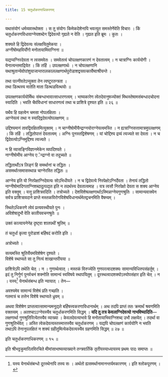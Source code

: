 ```yaml
---
title: 15 चतुर्धाकरणाधिकरणम्

---
```

यथासंयोगं धर्मव्यवस्थोक्ता । स तु संयोगः किमेकदेशेनापि भवत्युत समस्तेनैवेति विचारः । किं चतुर्धाकरणविधावाग्नेयशब्देन द्विदेवत्यो गृह्यते न वेति । गृह्यत इति ब्रूमः । कुतः ।

शक्यते हि द्विदेवत्यः संलक्षयितुमेकया ।  
अग्नीषोमहविर्योगो मनोतायामिवाग्निना ॥  


यद्यप्यग्निरदेवता न त्वसमवेतः । समवेतत्वं चोपलक्षणकारणं न देवतात्वम् । न चात्राग्निः कार्ययोगी । येनात्यन्तमाद्रियेत । किं तर्हि । उपलक्षणार्थः । न चोपलक्षणानि यथाश्रुतान्येवोपांशुयाजान्तरालकाललक्षणार्थपुरोडाशद्वयवत्कार्येष्वाश्रीयन्ते ।

तथा पात्नीवतेऽप्युक्ता तेन त्वष्टुरतन्त्रता ।  
तथा डित्थस्य मातेति माता डित्थडवित्थयोः ॥  


उपलक्षणकार्ययोर्मिथः संबन्धाभावात्साधारणत्वम् । भाष्यकारेण त्वेतदेवानुषज्योक्तं मिथस्तेषामसंबन्धादचोदना स्यादिति । भवति चैवंविधानां साधारणत्वं तथा च प्राशित्रे दृश्यत इति ॥ २६ ॥

यथैव हि ग्रहत्वेन चमसा नोपलक्षिताः ।  
आग्नेयत्वं तथा न स्याद्द्विदेवत्योपलक्षणम् ॥  


उद्दिश्यमानं तावद्विवक्षितमित्युक्तम् । न चाग्नीषोमीयैन्द्राग्नयोराग्नेयत्वमस्ति । न ह्यत्राग्निसत्तामात्रमुपलक्षणम् । किं तर्हि । तद्धितोपात्तं देवतात्वम् । अग्निः पुनस्तद्विशेषणम् । यां चोद्दिश्य द्रव्यं त्यज्यते सा देवता । न च द्विदेवत्योऽग्निमुद्दिश्य त्यज्यते ।

न हि व्यासङ्गिविज्ञानमेकेन व्यपदिश्यते ।  
नाग्नीषोमीय आग्नेय एेन्द्राग्नो वा तदुच्यते ॥  


तद्धितार्थोऽत्र लिङ्गं हि समर्थानां च तद्धितः ।  
असमर्थात्समासस्थान्न चाग्नेरस्ति तद्धितः ॥  


आग्नेय इति यो निरपेक्षाग्निदेवत्यः सोऽभिधीयते । न च द्विदेवत्ये निरपेक्षोऽग्निर्देवता । तेनायं तद्धितो नाग्नीषोमादिगताग्निशब्दादुत्पद्यत इति न तदर्थस्य देवतात्वमाह । यत्र त्वसौ निरपेक्षो देवता स शक्य आग्नेय इति वक्तुम् । यत्तु प्राशित्रवदिति । तत्रोच्यते । देशविशेषलक्षणार्थाऽस्मिन्नाग्नेयगुणश्रुतिः । सामान्यवाक्येन सर्वत्र प्राशित्रावदाने प्राप्ते मस्तकविरोगविशेषविधानार्थमेतद्वचनमिति वैषम्यम् ।

स्थितेऽधिकरणे त्वेवं प्रत्यवस्थीयते पुनः ।  
अविशेषादुभौ वेति कातीयवचनश्रुतेः ॥  


उक्तं कात्यायनेनेह दृष्ट्वा शातपथीं श्रुतिम् ॥  


तं चतुर्धा कृत्वा पुरोडाशं बर्हिषदं करोति इति ।

अत्रोच्यते ।

सत्यमस्ति श्रुतिर्येयमविशेषेण दृश्यते ।  
विशेषे स्थाप्यते सा तु नित्यं शाखान्तरीयया ॥  


प्राशित्रेऽपि तथेति चेत् । न । गुणार्थत्वात् । मस्तकं विरुज्येति गुणपरत्वादशक्यः सामान्यविधिरुपसंहर्तुम् । इदं तु निर्गुणं पुनर्वचनं शक्नोति सामान्यं स्वविषये स्थापयितुम् । दूरस्थत्वादशक्योऽस्योपसंहार इति चेत् । न । यस्य[^1] येनार्थसंबन्ध इति न्यायात् । तेन—

[^1]: यस्य येनार्थसंबन्धो दूरस्थेनापि तस्य सः । अर्थतो ह्यसमर्थानामानन्तर्यमकारणम् । इति श्लोकपूरणम् ।


अवश्यमेव सामान्यं विशेषं प्रति गच्छति ।  
गतमात्रं च तत्तेन विशेषे स्थाप्यते ध्रुवम् ॥  


अथवा विशेषेण प्राप्तत्वात्सामान्यमनूद्यते बर्हिषत्त्वकरणाविधानार्थम् । अथ तदपि प्राप्तं ततः क्रमार्थं श्रवणमिति वक्तव्यम् । अतश्चाऽऽग्नेयस्यैव चतुर्धाकरणमिति सिद्धम् । **यदि तु तत्र केवलाग्निदेवत्यो नाभविष्यादिति**—लक्षणार्था गुणश्रुतिरित्येतस्यैव व्याख्या । केवलदेवत्याभावे हि मनोतायाभिवाग्निशब्द उभौ लक्षयेत् । तदर्था वा गुणश्रुतिर्भवेत् । अस्ति त्वेकदेवत्यस्तस्मात्तस्यैव चतुर्धाकरणम् । यद्यपि चोपलक्षणं कार्ययोगि न भवति तथाऽपि तेनानुपलक्षितं न शक्यं ग्रहीतुमित्येकदेवत्यस्यैव ग्रहणमिति सिद्धम् ॥ २७ ॥

इति चतुर्धाकरणाधिकरणम् ॥ १५ ॥

इति श्रीभट्टकुमारिलविरचिते मीमांसाभाष्यव्याख्याने तन्त्रवार्तिके तृतीयस्याध्यायस्य प्रथमः पादः समाप्तः ॥